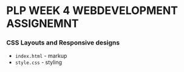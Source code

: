 # PLP WEEK 4 WEBDEVELOPMENT ASSIGNEMNT
### CSS Layouts and Responsive designs
- <code>index.html</code> - markup
- <code>style.css</code> - styling